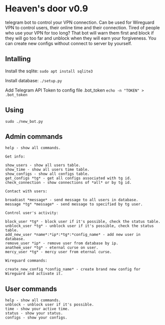 # Heaven's door v0.9

telegram bot to control your VPN connection. Can be used for Wireguard VPN to control users, their online time and their connection.
Tired of people who use your VPN for too long? That bot will warn them first and block if they will go too far and unblock when they will earn your forgiveness. You can create new configs without connect to server by yourself.
## Intalling

Install the sqlite: ```sudo apt install sqlite3```

Install database: ```./setup.py```

Add Telegram API Token to config file .bot_token ```echo -n "TOKEN" > .bot_token```
## Using

```sudo ./new_bot.py```
## Admin commands
```
help - show all commands. 

Get info: 

show_users - show all users table. 
show_time - show all users time table. 
show_configs - show all configs table. 
get_configs *tg* - get all configs associated with tg id. 
check_connection - show connections of *all* or by tg id. 

Contact with users: 

broadcast *message* - send message to all users in database. 
message *tg* *message* - send message to specified by tg user. 

Control user's activity: 

block_user *tg* - block user if it's possible, check the status table. 
unblock_user *tg* - unblock user if it's possible, check the status table. 
add_new_user *name*:*ip*:*tg*:*config_name* - add new user in database. 
remove_user *ip* - remove user from database by ip. 
anathem_user *tg* - eternal curse on user. 
mercy_user *tg* - mercy user from eternal curse. 

Wireguard commands: 

create_new_config *config_name* - create brand new config for Wireguard and activate it.
```
## User commands
```
help - show all commands.
unblock - unblock user if it's possible.
time - show your active time.
status - show your status.
configs - show your configs.
```
